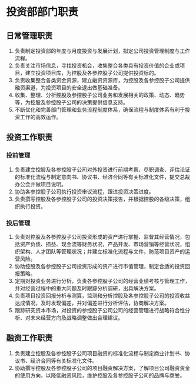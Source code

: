 # 投资部部门职责

## 日常管理职责
1. 负责制定投资部的年度与月度投资与发展计划，拟定公司投资管理制度与工作流程。
2. 负责关注市场信息，寻找投资机会，收集整合各类具有投资价值的企业或项目，建立投资项目库，为控股及各参控股子公司提供投资标的。
3. 负责收集整合各类资金资源，建立融资资源库，为控股及各参控股子公司提供融资渠道，为投资项目的安全退出做基础准备。
4. 收集、整理、分析控股及参控股子公司业务和发展相关的政策、动态、趋势等，为控股及参控股子公司的决策提供信息支持。
5. 不断优化和完善部门管理和业务流程制度体系，确保流程与制度体系有利于投资工作的高效运作。

## 投资工作职责
### 投前管理
1. 负责建立控股及各参控股子公司对外投资进行前期考察、尽职调查、评估论证的标准化流程与制定意向书、协议书、经济合同等有关标准化文件，提交总裁办公会并做项目说明。
2. 协助各参控股子公司执行投资审议流程，跟进投资决策进度。
3. 负责撰写控股及各参控股子公司的投资决策报告，并根据控股的各级决策，组织执行投资。
### 投后管理
1. 负责对控股及各参控股子公司投资形成的资产进行掌握、监督其经营情况，包括资产负债、损益、现金流等财务状况，产品开发、市场营销等经营状况，组织架构、人才团队等管理状况；并建立标准化流程与文件，防范项目资产的运营风险。
2. 协助控股及各参控股子公司投资形成的资产进行市值管理，制定合适的投资回报策略。
3. 定期对投资业务进行分析，负责各参控股子公司的经营业绩考核与管理工作，并对经营过程中的重大问题及时跟踪分析调研，出具解决方案。
4. 负责项目投资回报分析与测算，监测和分析控股及各参控股子公司的投资收益达成情况，及时发现偏差，并对偏差进行分析评估，协商解决方案。
5. 跟踪研究资本市场，对投资的参控股子公司公司的经营管理进行战略符合性分析、对未来经营方向及战略调整做出合理建议。

## 融资工作职责
1. 负责建立控股及各参控股子公司项目融资的标准化流程与制定商业计划书、协议书、经济合同等有关标准化文件。
2. 协助撰写控股及各参控股子公司的项目融资解决方案，了解项目公司融资资金的使用方向，以降低融资风险，维护控股及各参控股子公司的品牌与商誉。
